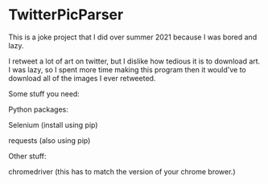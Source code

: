# TwitterPicParser

This is a joke project that I did over summer 2021 because I was bored and lazy.

I retweet a lot of art on twitter, but I dislike how tedious it is to download art.
I was lazy, so I spent more time making this program then it would've to download all of the images I ever retweeted.

Some stuff you need:


Python packages:

Selenium (install using pip)

requests (also using pip)


Other stuff:

chromedriver (this has to match the version of your chrome brower.)